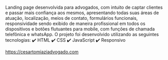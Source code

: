 Landing page desenvolvida para advogados, com intuito de captar clientes e passar mais confiança aos mesmos, apresentando todas suas áreas de atuação, localização, meios de contato, formulários funcionais, responsividade sendo exibido de maneira profissional em todos os dispositivos e botões flutuantes para mobile, com funções de chamada telefônica e whatsApp. 
O projeto foi desenvolvido utilizando as seguintes tecnologias:
✔️ HTML ✔️ CSS ✔️ JavaScript ✔️ Responsivo


https://cesartomiaziadvogado.com

